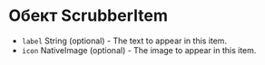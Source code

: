 # Обект ScrubberItem

* `label` String (optional) - The text to appear in this item.
* `icon` NativeImage (optional) - The image to appear in this item.